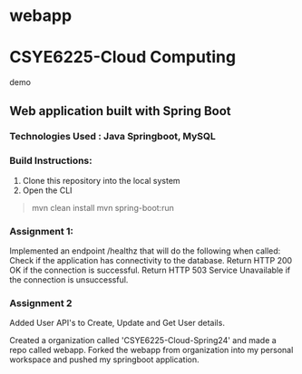 # webapp
# CSYE6225-Cloud Computing
demo

## Web application built with Spring Boot

### Technologies Used : Java Springboot, MySQL

### Build Instructions: 
1. Clone this repository into the local system 
2. Open the CLI 
> mvn clean install mvn spring-boot:run


### Assignment 1:
Implemented an endpoint /healthz that will do the following when called:
Check if the application has connectivity to the database.
Return HTTP 200 OK if the connection is successful.
Return HTTP 503 Service Unavailable if the connection is unsuccessful.


### Assignment 2

Added User API's to Create, Update and Get User details.

Created a organization called 'CSYE6225-Cloud-Spring24' and made a repo called webapp. Forked the webapp from organization into my personal workspace and pushed my springboot application.
